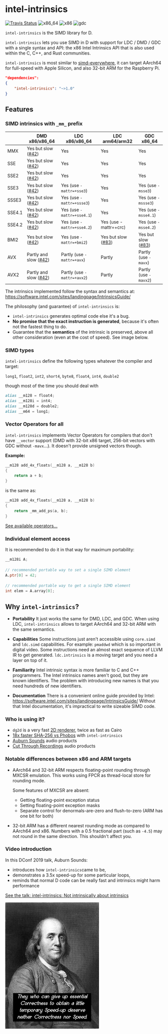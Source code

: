 
# intel-intrinsics

[![Travis Status](https://travis-ci.com/AuburnSounds/intel-intrinsics.svg?branch=master)](https://travis-ci.com/AuburnSounds/intel-intrinsics)
![x86_64](https://github.com/AuburnSounds/intel-intrinsics/workflows/x86_64/badge.svg)
![x86](https://github.com/AuburnSounds/intel-intrinsics/workflows/x86/badge.svg)
![gdc](https://github.com/AuburnSounds/intel-intrinsics/workflows/gdc/badge.svg)

`intel-intrinsics` is the SIMD library for D.

`intel-intrinsics` lets you use SIMD in D with support for LDC / DMD / GDC with a single syntax and API: the x86 Intel Intrinsics API that is also used within the C, C++, and Rust communities.

`intel-intrinsics` is most similar to [simd-everywhere](https://github.com/simd-everywhere/simde), it can target AArch64 for full-speed with Apple Silicon, and also 32-bit ARM for the Raspberry Pi.

```json
"dependencies":
{
    "intel-intrinsics": "~>1.0"
}
```

## Features

### SIMD intrinsics with `_mm_` prefix

|       | DMD x86/x86_64        | LDC x86/x86_64         | LDC arm64/arm32      | GDC x86_64              |
|-------|-----------------------|------------------------|----------------------|-------------------------|
| MMX   | Yes but slow ([#42](https://github.com/AuburnSounds/intel-intrinsics/issues/42)) | Yes                      | Yes    | Yes |
| SSE   | Yes but slow ([#42](https://github.com/AuburnSounds/intel-intrinsics/issues/42)) | Yes                      | Yes    | Yes |
| SSE2  | Yes but slow ([#42](https://github.com/AuburnSounds/intel-intrinsics/issues/42)) | Yes                      | Yes    | Yes |
| SSE3  | Yes but slow ([#42](https://github.com/AuburnSounds/intel-intrinsics/issues/42)) | Yes (use `-mattr=+sse3`)   | Yes    | Yes (use `-msse3`) |
| SSSE3 | Yes but slow ([#42](https://github.com/AuburnSounds/intel-intrinsics/issues/42)) | Yes (use `-mattr=+ssse3`)  | Yes    | Yes  (use `-mssse3`) |
| SSE4.1| Yes but slow ([#42](https://github.com/AuburnSounds/intel-intrinsics/issues/42)) | Yes (use `-mattr=+sse4.1`) | Yes    | Yes  (use `-msse4.1`) |
| SSE4.2| Yes but slow ([#42](https://github.com/AuburnSounds/intel-intrinsics/issues/42)) | Yes (use `-mattr=+sse4.2`) | Yes (use -mattr=+crc)   | Yes (use `-msse4.2`) |
| BMI2  | Yes but slow ([#42](https://github.com/AuburnSounds/intel-intrinsics/issues/42)) | Yes (use `-mattr=+bmi2`)   | Yes but slow ([#83](https://github.com/AuburnSounds/intel-intrinsics/issues/83))    | Yes but slow ([#83](https://github.com/AuburnSounds/intel-intrinsics/issues/83))  |
| AVX   | Partly and slow ([#42](https://github.com/AuburnSounds/intel-intrinsics/issues/42)) | Partly (use `-mattr=+avx`) | Partly | Partly (use `-mavx`) |
| AVX2  | Partly and slow ([#42](https://github.com/AuburnSounds/intel-intrinsics/issues/42)) | Partly (use `-mattr=+avx2`) | Partly | Partly (use `-mavx2`) |

The intrinsics implemented follow the syntax and semantics at: https://software.intel.com/sites/landingpage/IntrinsicsGuide/

The philosophy (and guarantee) of `intel-intrinsics` is:
 - `intel-intrinsics` generates optimal code else it's a bug.
 - **No promise that the exact instruction is generated**, because it's often not the fastest thing to do.
 - Guarantee that the **semantics** of the intrinsic is preserved, above all other consideration (even at the cost of speed). See image below.

### SIMD types

`intel-intrinsics` define the following types whatever the compiler and target:

`long1`, `float2`, `int2`, `short4`, `byte8`, `float4`, `int4`, `double2`

though most of the time you should deal with
```d
alias __m128 = float4; 
alias __m128i = int4;
alias __m128d = double2;
alias __m64 = long1;
```

### Vector Operators for all

`intel-intrinsics` implements Vector Operators for compilers that don't have `__vector` support (DMD with 32-bit x86 target, 256-bit vectors with GDC without `-mavx`...). It doesn't provide unsigned vectors though.

**Example:**
```d
__m128 add_4x_floats(__m128 a, __m128 b)
{
    return a + b;
}
```
is the same as:
```d
__m128 add_4x_floats(__m128 a, __m128 b)
{
    return _mm_add_ps(a, b);
}
```

[See available operators...](https://dlang.org/spec/simd.html#vector_op_intrinsics)


### Individual element access

It is recommended to do it in that way for maximum portability:
```d
__m128i A;

// recommended portable way to set a single SIMD element
A.ptr[0] = 42; 

// recommended portable way to get a single SIMD element
int elem = A.array[0];
```


## Why `intel-intrinsics`?

- **Portability** 
  It just works the same for DMD, LDC, and GDC.
  When using LDC, `intel-intrinsics` allows to target AArch64 and 32-bit ARM with the same semantics.

- **Capabilities**
  Some instructions just aren't accessible using `core.simd` and `ldc.simd` capabilities. For example: `pmaddwd` which is so important in digital video. Some instructions need an almost exact sequence of LLVM IR to get generated. `ldc.intrinsics` is a moving target and you need a layer on top of it.
  
- **Familiarity**
  Intel intrinsic syntax is more familiar to C and C++ programmers. 
The Intel intrinsics names  aren't good, but they are known identifiers.
The problem with introducing new names is that you need hundreds of new identifiers.

- **Documentation**
There is a convenient online guide provided by Intel:
https://software.intel.com/sites/landingpage/IntrinsicsGuide/
Without that Intel documentation, it's impractical to write sizeable SIMD code.


### Who is using it?

- `dg2d` is a very fast [2D renderer](https://github.com/cerjones/dg2d), twice as fast as Cairo
- [18x faster SHA-256 vs Phobos](https://github.com/AuburnSounds/intel-intrinsics/blob/master/examples/sha256/source/main.d) with `intel-intrinsics`
- [Auburn Sounds](https://www.auburnsounds.com/) audio products
- [Cut Through Recordings](https://www.cutthroughrecordings.com/) audio products


### Notable differences between x86 and ARM targets

- AArch64 and 32-bit ARM respects floating-point rounding through MXCSR emulation.
  This works using FPCR as thread-local store for rounding mode.

  Some features of MXCSR are absent:
  - Getting floating-point exception status
  - Setting floating-point exception masks
  - Separate control for denormals-are-zero and flush-to-zero (ARM has one bit for both)

- 32-bit ARM has a different nearest rounding mode as compared to AArch64 and x86. Numbers with a 0.5 fractional part (such as `-4.5`) may not round in the same direction. This shouldn't affect you.


### Video introduction

In this DConf 2019 talk, Auburn Sounds:
- introduces how `intel-intrinsics`came to be, 
- demonstrates a 3.5x speed-up for some particular loops,
- reminds that normal D code can be really fast and intrinsics might harm performance

[See the talk: intel-intrinsics: Not intrinsically about intrinsics](https://www.youtube.com/watch?v=cmswsx1_BUQ)

<img alt="Ben Franklin" src="https://raw.githubusercontent.com/AuburnSounds/intel-intrinsics/master/ben.jpg">

